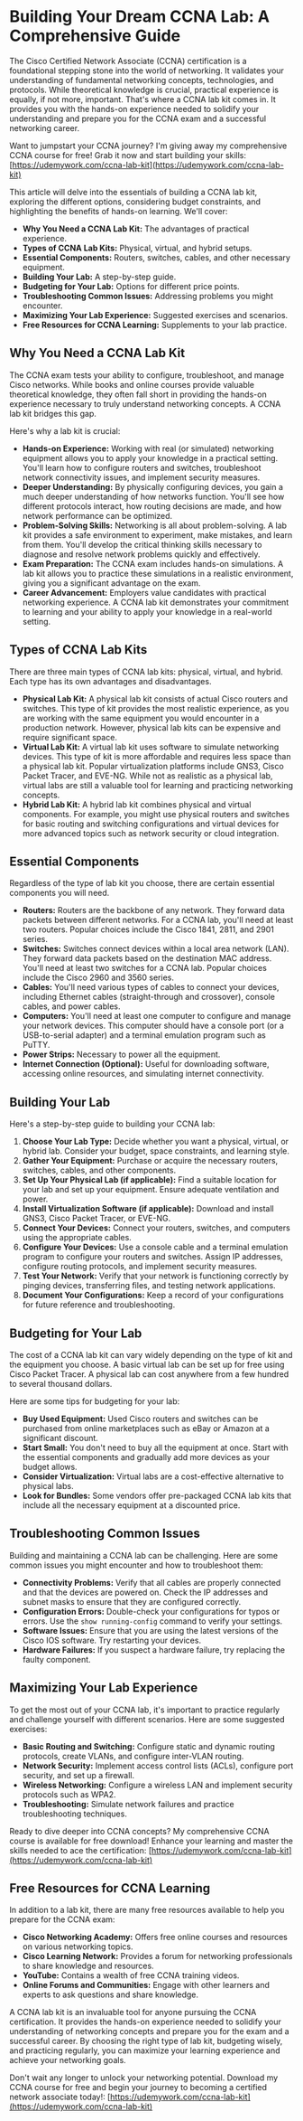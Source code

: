# Building Your Dream CCNA Lab: A Comprehensive Guide

The Cisco Certified Network Associate (CCNA) certification is a foundational stepping stone into the world of networking. It validates your understanding of fundamental networking concepts, technologies, and protocols. While theoretical knowledge is crucial, practical experience is equally, if not more, important. That's where a CCNA lab kit comes in. It provides you with the hands-on experience needed to solidify your understanding and prepare you for the CCNA exam and a successful networking career.

Want to jumpstart your CCNA journey? I'm giving away my comprehensive CCNA course for free! Grab it now and start building your skills: [https://udemywork.com/ccna-lab-kit](https://udemywork.com/ccna-lab-kit)

This article will delve into the essentials of building a CCNA lab kit, exploring the different options, considering budget constraints, and highlighting the benefits of hands-on learning. We'll cover:

*   **Why You Need a CCNA Lab Kit:** The advantages of practical experience.
*   **Types of CCNA Lab Kits:** Physical, virtual, and hybrid setups.
*   **Essential Components:** Routers, switches, cables, and other necessary equipment.
*   **Building Your Lab:** A step-by-step guide.
*   **Budgeting for Your Lab:** Options for different price points.
*   **Troubleshooting Common Issues:** Addressing problems you might encounter.
*   **Maximizing Your Lab Experience:** Suggested exercises and scenarios.
*   **Free Resources for CCNA Learning:** Supplements to your lab practice.

## Why You Need a CCNA Lab Kit

The CCNA exam tests your ability to configure, troubleshoot, and manage Cisco networks. While books and online courses provide valuable theoretical knowledge, they often fall short in providing the hands-on experience necessary to truly understand networking concepts. A CCNA lab kit bridges this gap.

Here's why a lab kit is crucial:

*   **Hands-on Experience:** Working with real (or simulated) networking equipment allows you to apply your knowledge in a practical setting. You'll learn how to configure routers and switches, troubleshoot network connectivity issues, and implement security measures.
*   **Deeper Understanding:** By physically configuring devices, you gain a much deeper understanding of how networks function. You'll see how different protocols interact, how routing decisions are made, and how network performance can be optimized.
*   **Problem-Solving Skills:** Networking is all about problem-solving. A lab kit provides a safe environment to experiment, make mistakes, and learn from them. You'll develop the critical thinking skills necessary to diagnose and resolve network problems quickly and effectively.
*   **Exam Preparation:** The CCNA exam includes hands-on simulations. A lab kit allows you to practice these simulations in a realistic environment, giving you a significant advantage on the exam.
*   **Career Advancement:** Employers value candidates with practical networking experience. A CCNA lab kit demonstrates your commitment to learning and your ability to apply your knowledge in a real-world setting.

## Types of CCNA Lab Kits

There are three main types of CCNA lab kits: physical, virtual, and hybrid. Each type has its own advantages and disadvantages.

*   **Physical Lab Kit:** A physical lab kit consists of actual Cisco routers and switches. This type of kit provides the most realistic experience, as you are working with the same equipment you would encounter in a production network. However, physical lab kits can be expensive and require significant space.
*   **Virtual Lab Kit:** A virtual lab kit uses software to simulate networking devices. This type of kit is more affordable and requires less space than a physical lab kit. Popular virtualization platforms include GNS3, Cisco Packet Tracer, and EVE-NG. While not as realistic as a physical lab, virtual labs are still a valuable tool for learning and practicing networking concepts.
*   **Hybrid Lab Kit:** A hybrid lab kit combines physical and virtual components. For example, you might use physical routers and switches for basic routing and switching configurations and virtual devices for more advanced topics such as network security or cloud integration.

## Essential Components

Regardless of the type of lab kit you choose, there are certain essential components you will need.

*   **Routers:** Routers are the backbone of any network. They forward data packets between different networks. For a CCNA lab, you'll need at least two routers. Popular choices include the Cisco 1841, 2811, and 2901 series.
*   **Switches:** Switches connect devices within a local area network (LAN). They forward data packets based on the destination MAC address. You'll need at least two switches for a CCNA lab. Popular choices include the Cisco 2960 and 3560 series.
*   **Cables:** You'll need various types of cables to connect your devices, including Ethernet cables (straight-through and crossover), console cables, and power cables.
*   **Computers:** You'll need at least one computer to configure and manage your network devices. This computer should have a console port (or a USB-to-serial adapter) and a terminal emulation program such as PuTTY.
*   **Power Strips:** Necessary to power all the equipment.
*   **Internet Connection (Optional):** Useful for downloading software, accessing online resources, and simulating internet connectivity.

## Building Your Lab

Here's a step-by-step guide to building your CCNA lab:

1.  **Choose Your Lab Type:** Decide whether you want a physical, virtual, or hybrid lab. Consider your budget, space constraints, and learning style.
2.  **Gather Your Equipment:** Purchase or acquire the necessary routers, switches, cables, and other components.
3.  **Set Up Your Physical Lab (if applicable):** Find a suitable location for your lab and set up your equipment. Ensure adequate ventilation and power.
4.  **Install Virtualization Software (if applicable):** Download and install GNS3, Cisco Packet Tracer, or EVE-NG.
5.  **Connect Your Devices:** Connect your routers, switches, and computers using the appropriate cables.
6.  **Configure Your Devices:** Use a console cable and a terminal emulation program to configure your routers and switches. Assign IP addresses, configure routing protocols, and implement security measures.
7.  **Test Your Network:** Verify that your network is functioning correctly by pinging devices, transferring files, and testing network applications.
8.  **Document Your Configurations:** Keep a record of your configurations for future reference and troubleshooting.

## Budgeting for Your Lab

The cost of a CCNA lab kit can vary widely depending on the type of kit and the equipment you choose. A basic virtual lab can be set up for free using Cisco Packet Tracer. A physical lab can cost anywhere from a few hundred to several thousand dollars.

Here are some tips for budgeting for your lab:

*   **Buy Used Equipment:** Used Cisco routers and switches can be purchased from online marketplaces such as eBay or Amazon at a significant discount.
*   **Start Small:** You don't need to buy all the equipment at once. Start with the essential components and gradually add more devices as your budget allows.
*   **Consider Virtualization:** Virtual labs are a cost-effective alternative to physical labs.
*   **Look for Bundles:** Some vendors offer pre-packaged CCNA lab kits that include all the necessary equipment at a discounted price.

## Troubleshooting Common Issues

Building and maintaining a CCNA lab can be challenging. Here are some common issues you might encounter and how to troubleshoot them:

*   **Connectivity Problems:** Verify that all cables are properly connected and that the devices are powered on. Check the IP addresses and subnet masks to ensure that they are configured correctly.
*   **Configuration Errors:** Double-check your configurations for typos or errors. Use the `show running-config` command to verify your settings.
*   **Software Issues:** Ensure that you are using the latest versions of the Cisco IOS software. Try restarting your devices.
*   **Hardware Failures:** If you suspect a hardware failure, try replacing the faulty component.

## Maximizing Your Lab Experience

To get the most out of your CCNA lab, it's important to practice regularly and challenge yourself with different scenarios. Here are some suggested exercises:

*   **Basic Routing and Switching:** Configure static and dynamic routing protocols, create VLANs, and configure inter-VLAN routing.
*   **Network Security:** Implement access control lists (ACLs), configure port security, and set up a firewall.
*   **Wireless Networking:** Configure a wireless LAN and implement security protocols such as WPA2.
*   **Troubleshooting:** Simulate network failures and practice troubleshooting techniques.

Ready to dive deeper into CCNA concepts? My comprehensive CCNA course is available for free download! Enhance your learning and master the skills needed to ace the certification: [https://udemywork.com/ccna-lab-kit](https://udemywork.com/ccna-lab-kit)

## Free Resources for CCNA Learning

In addition to a lab kit, there are many free resources available to help you prepare for the CCNA exam:

*   **Cisco Networking Academy:** Offers free online courses and resources on various networking topics.
*   **Cisco Learning Network:** Provides a forum for networking professionals to share knowledge and resources.
*   **YouTube:** Contains a wealth of free CCNA training videos.
*   **Online Forums and Communities:** Engage with other learners and experts to ask questions and share knowledge.

A CCNA lab kit is an invaluable tool for anyone pursuing the CCNA certification. It provides the hands-on experience needed to solidify your understanding of networking concepts and prepare you for the exam and a successful career. By choosing the right type of lab kit, budgeting wisely, and practicing regularly, you can maximize your learning experience and achieve your networking goals.

Don't wait any longer to unlock your networking potential. Download my CCNA course for free and begin your journey to becoming a certified network associate today!: [https://udemywork.com/ccna-lab-kit](https://udemywork.com/ccna-lab-kit)

